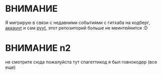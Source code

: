 # ВНИМАНИЕ
Я мигрирую в связи с недавними событиями с гитхаба на кодберг, [аккаунт](https://codeberg.org/ignitedoreo) и сам [pyyt](https://codeberg.org/ignitedoreo/pyyt), этот репозиторий больше не меинтейнится :D
# ВНИМАНИЕ n2
не смотрите сюда пожалуйста тут спагеттикод я был говнокодер (все еще)
